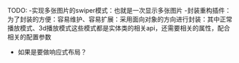 TODO:
-实现多张图片的swiper模式：也就是一次显示多张图片
-封装重构插件：为了封装的方便：容易维护、容易扩展：采用面向对象的方向进行封装：其中正常播放模式、3d播放模式这些模式都是实体类的相关api，还需要相关的属性，配合相关的配置参数
- 如果是要做响应式布局？